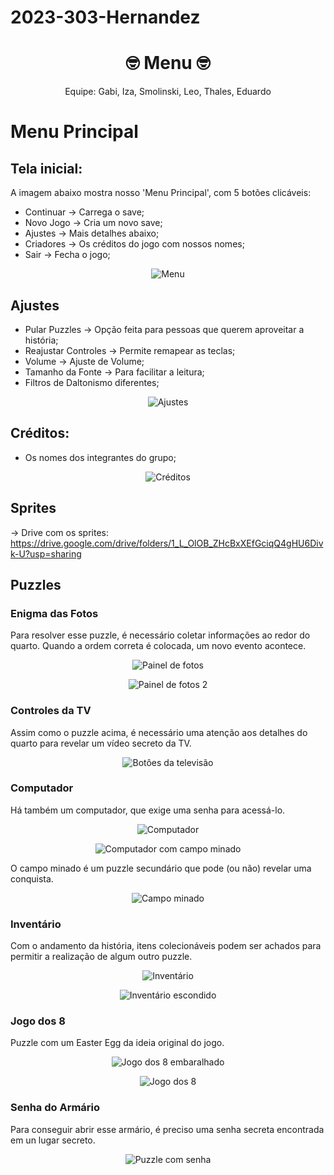 # 2023-303-Hernandez
<!-- # 2022-303-NomeASerDefinido -->

<h1 align="center">🤓 Menu 🤓</h1>

<p align="center"> Equipe: Gabi, Iza, Smolinski, Leo, Thales, Eduardo </p>

# Menu Principal 

## Tela inicial:
A imagem abaixo mostra nosso 'Menu Principal', com 5 botões clicáveis:
- Continuar -> Carrega o save;
- Novo Jogo -> Cria um novo save;
- Ajustes -> Mais detalhes abaixo;
- Criadores -> Os créditos do jogo com nossos nomes;
- Sair -> Fecha o jogo;

<p align="center"><img src="Imagens/1.png" alt="Menu"</p>
	
## Ajustes
- Pular Puzzles -> Opção feita para pessoas que querem aproveitar a história;
- Reajustar Controles -> Permite remapear as teclas;
- Volume -> Ajuste de Volume;
- Tamanho da Fonte -> Para facilitar a leitura;
- Filtros de Daltonismo diferentes;
	
<p align="center"><img src="Imagens/2.png" alt="Ajustes"></p>

## Créditos:
- Os nomes dos integrantes do grupo;
<p align="center"><img src="Imagens/3.png" alt="Créditos"></p>

## Sprites
-> Drive com os sprites: https://drive.google.com/drive/folders/1_L_OlOB_ZHcBxXEfGciqQ4gHU6Divk-U?usp=sharing

## Puzzles
### Enigma das Fotos
Para resolver esse puzzle, é necessário coletar informações ao redor do quarto. Quando a ordem correta é colocada, um novo evento acontece.
<p align="center"><img src="Imagens/PainelDeFotos.png" alt="Painel de fotos"</p>
<p align="center"><img src="Imagens/PaineldeFotos2.png" alt="Painel de fotos 2"</p>

### Controles da TV
Assim como o puzzle acima, é necessário uma atenção aos detalhes do quarto para revelar um vídeo secreto da TV. 
<p align="center"><img src="Imagens/BotõesTV.png" alt="Botôes da televisão"</p>

### Computador
Há também um computador, que exige uma senha para acessá-lo.
<p align="center"><img src="Imagens/Computador.png" alt="Computador"</p>
<p align="center"><img src="Imagens/PC.png" alt="Computador com campo minado"</p>
	
O campo minado é um puzzle secundário que pode (ou não) revelar uma conquista.
<p align="center"><img src="Imagens/Minas.png" alt="Campo minado"</p>

### Inventário
Com o andamento da história, itens colecionáveis podem ser achados para permitir a realização de algum outro puzzle.
<p align="center"><img src="Imagens/Inventario.png" alt="Inventário"</p>
<p align="center"><img src="Imagens/Inventario2.png" alt="Inventário escondido"</p>


### Jogo dos 8
Puzzle com um Easter Egg da ideia original do jogo.
<p align="center"><img src="Imagens/JogoDos8Embaralhado.png" alt="Jogo dos 8 embaralhado"</p>
<p align="center"><img src="Imagens/JogoDos8.png" alt="Jogo dos 8"</p>

### Senha do Armário
Para conseguir abrir esse armário, é preciso uma senha secreta encontrada em un lugar secreto.
<p align="center"><img src="Imagens/PuzzleSenha.png" alt="Puzzle com senha"</p>
